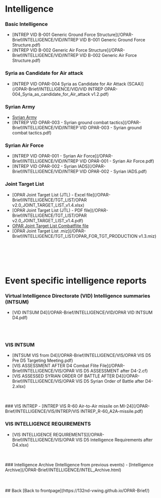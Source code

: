 # Intelligence


### Basic Intelligence
- [INTREP VID B-001 Generic Ground Force Structure](/OPAR-Brief/INTELLIGENCE/VID/INTREP VID B-001 Generic Ground Force Structure.pdf)
- [INTREP VID B-002 Generic Air Force Structure](/OPAR-Brief/INTELLIGENCE/VID/INTREP VID B-002 Generic Air Force Structure.pdf)


### Syria as Candidate for Air attack
- [INTREP VID OPAR-004 Syria as Candidate for Air Attack (SCAA)](/OPAR-Brief/INTELLIGENCE/VID/VID INTREP OPAR-004_Syria_as_candidate_for_Air_attack v1.2.pdf)


### Syrian Army
- [Syrian Army](/OPAR-Brief/INTELLIGENCE/Syrian_Army.html)
- [INTREP VID OPAR-003 - Syrian ground combat tactics](/OPAR-Brief/INTELLIGENCE/VID/INTREP VID OPAR-003 - Syrian ground combat tactics.pdf)



### Syrian Air Force
- [INTREP VID OPAR-001 - Syrian Air Force](/OPAR-Brief/INTELLIGENCE/VID/INTREP VID OPAR-001 - Syrian Air Force.pdf)
- [INTREP VID OPAR-002 - Syrian IADS](/OPAR-Brief/INTELLIGENCE/VID/INTREP VID OPAR-002 - Syrian IADS.pdf)




### Joint Target List
- [OPAR Joint Target List (JTL) - Excel file](/OPAR-Brief/INTELLIGENCE/TGT_LIST/OPAR v2.0_JOINT_TARGET_LIST_v1.4.xlsx)
- [OPAR Joint Target List (JTL) - PDF file](/OPAR-Brief/INTELLIGENCE/TGT_LIST/OPAR v2.0_JOINT_TARGET_LIST_v1.4.pdf)
- [OPAR Joint Target List Combatflite file](/OPAR-Brief/INTELLIGENCE/TGT_LIST/OPAR_VIS_JOINT_TARGET_LIST_OVERLAY.cf)
- [OPAR Joint Target List .miz](/OPAR-Brief/INTELLIGENCE/TGT_LIST/OPAR_FOR_TGT_PRODUCTION v1.3.miz)

<br>
<br>
<br>
<br>

# Event specific intelligence reports

### Virtual Intelligence Directorate (VID) Intelligence summaries (INTSUM)
- [VID INTSUM D4](/OPAR-Brief/INTELLIGENCE/VID/OPAR VID INTSUM D4.pdf)


<br>
<br>

### VIS INTSUM
- [INTSUM VIS from D4](/OPAR-Brief/INTELLIGENCE/VIS/OPAR VIS D5 Pre D5 Targeting Meeting.pdf)
- [VIS ASSESSMENT AFTER D4 Combat Flite File](/OPAR-Brief/INTELLIGENCE/VIS/OPAR VIS D5 ASSESSMENT after D4-2.cf)
- [VIS ASSESSED SYRIAN ORDER OF BATTLE AFTER D4](/OPAR-Brief/INTELLIGENCE/VIS/OPAR VIS D5 Syrian Order of Battle after D4-2.xlsx)


<br>
<br>
### VIS INTREP
- [INTREP VIS R-60 Air-to-Air missile on MI-24](/OPAR-Brief/INTELLIGENCE/VIS/INTREP/VIS INTREP_R-60_A2A-missile.pdf)


### VIS INTELLIGENCE REQUIREMENTS
- [VIS INTELLIGENCE REQUIREMENTS](/OPAR-Brief/INTELLIGENCE/VIS/OPAR VIS D5 Intelligence Requirements after D4.xlsx)

<br>
<br>
### Intelligence Archive (Intelligence from previous events)
- [Intelligence Archive](/OPAR-Brief/INTELLIGENCE/INTEL_Archive.html)
<br>
<br>
<br>
<br>
## Back
[Back to frontpage](https://132nd-vwing.github.io/OPAR-Brief/)